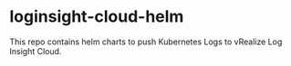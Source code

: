 # loginsight-cloud-helm
This repo contains helm charts to push Kubernetes Logs to vRealize Log Insight Cloud.
